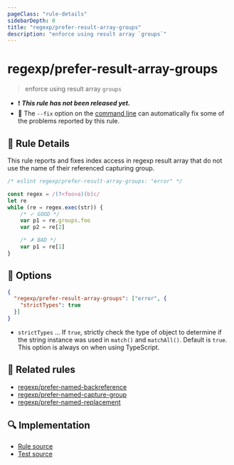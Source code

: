 ```yaml
---
pageClass: "rule-details"
sidebarDepth: 0
title: "regexp/prefer-result-array-groups"
description: "enforce using result array `groups`"
---
```

# regexp/prefer-result-array-groups

> enforce using result array `groups`

- :exclamation: <badge text="This rule has not been released yet." vertical="middle" type="error"> ***This rule has not been released yet.*** </badge>
- :wrench: The `--fix` option on the [command line](https://eslint.org/docs/user-guide/command-line-interface#fixing-problems) can automatically fix some of the problems reported by this rule.

## :book: Rule Details

This rule reports and fixes index access in regexp result array that do not use the name of their referenced capturing group.

<eslint-code-block fix>

```js
/* eslint regexp/prefer-result-array-groups: "error" */

const regex = /(?<foo>a)(b)c/
let re
while (re = regex.exec(str)) {
    /* ✓ GOOD */
    var p1 = re.groups.foo
    var p2 = re[2]

    /* ✗ BAD */
    var p1 = re[1]
}
```

</eslint-code-block>

## :wrench: Options

```json
{
  "regexp/prefer-result-array-groups": ["error", {
    "strictTypes": true
  }]
}
```

- `strictTypes` ... If `true`, strictly check the type of object to determine if the string instance was used in `match()` and `matchAll()`. Default is `true`.  
  This option is always on when using TypeScript.

## :couple: Related rules

- [regexp/prefer-named-backreference]
- [regexp/prefer-named-capture-group]
- [regexp/prefer-named-replacement]

[regexp/prefer-named-backreference]: ./prefer-named-backreference.md
[regexp/prefer-named-capture-group]: ./prefer-named-capture-group.md
[regexp/prefer-named-replacement]: ./prefer-named-replacement.md

## :mag: Implementation

- [Rule source](https://github.com/ota-meshi/eslint-plugin-regexp/blob/master/lib/rules/prefer-result-array-groups.ts)
- [Test source](https://github.com/ota-meshi/eslint-plugin-regexp/blob/master/tests/lib/rules/prefer-result-array-groups.ts)

